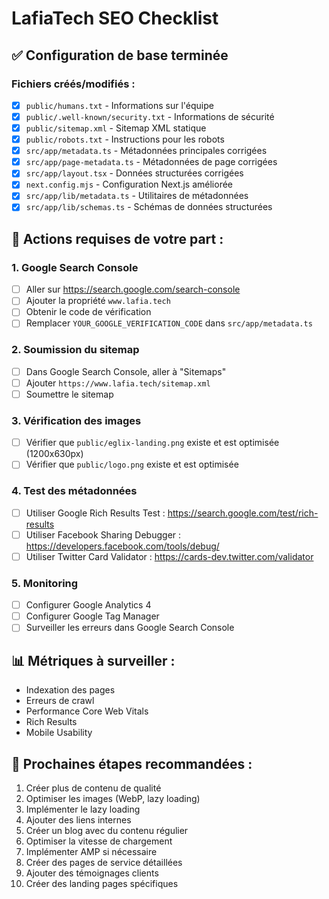# LafiaTech SEO Checklist

## ✅ Configuration de base terminée

### Fichiers créés/modifiés :
- [x] `public/humans.txt` - Informations sur l'équipe
- [x] `public/.well-known/security.txt` - Informations de sécurité
- [x] `public/sitemap.xml` - Sitemap XML statique
- [x] `public/robots.txt` - Instructions pour les robots
- [x] `src/app/metadata.ts` - Métadonnées principales corrigées
- [x] `src/app/page-metadata.ts` - Métadonnées de page corrigées
- [x] `src/app/layout.tsx` - Données structurées corrigées
- [x] `next.config.mjs` - Configuration Next.js améliorée
- [x] `src/app/lib/metadata.ts` - Utilitaires de métadonnées
- [x] `src/app/lib/schemas.ts` - Schémas de données structurées

## 🔧 Actions requises de votre part :

### 1. Google Search Console
- [ ] Aller sur https://search.google.com/search-console
- [ ] Ajouter la propriété `www.lafia.tech`
- [ ] Obtenir le code de vérification
- [ ] Remplacer `YOUR_GOOGLE_VERIFICATION_CODE` dans `src/app/metadata.ts`

### 2. Soumission du sitemap
- [ ] Dans Google Search Console, aller à "Sitemaps"
- [ ] Ajouter `https://www.lafia.tech/sitemap.xml`
- [ ] Soumettre le sitemap

### 3. Vérification des images
- [ ] Vérifier que `public/eglix-landing.png` existe et est optimisée (1200x630px)
- [ ] Vérifier que `public/logo.png` existe et est optimisée

### 4. Test des métadonnées
- [ ] Utiliser Google Rich Results Test : https://search.google.com/test/rich-results
- [ ] Utiliser Facebook Sharing Debugger : https://developers.facebook.com/tools/debug/
- [ ] Utiliser Twitter Card Validator : https://cards-dev.twitter.com/validator

### 5. Monitoring
- [ ] Configurer Google Analytics 4
- [ ] Configurer Google Tag Manager
- [ ] Surveiller les erreurs dans Google Search Console

## 📊 Métriques à surveiller :
- Indexation des pages
- Erreurs de crawl
- Performance Core Web Vitals
- Rich Results
- Mobile Usability

## 🚀 Prochaines étapes recommandées :
1. Créer plus de contenu de qualité
2. Optimiser les images (WebP, lazy loading)
3. Implémenter le lazy loading
4. Ajouter des liens internes
5. Créer un blog avec du contenu régulier
6. Optimiser la vitesse de chargement
7. Implémenter AMP si nécessaire
8. Créer des pages de service détaillées
9. Ajouter des témoignages clients
10. Créer des landing pages spécifiques
